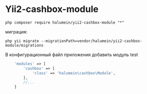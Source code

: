Yii2-cashbox-module
==========


```
php composer require halumein/yii2-cashbox-module "*"
```

миграция:

```
php yii migrate --migrationPath=vendor/halumein/yii2-cashbox-module/migrations
```

В конфигурационный файл приложения добавить модуль test

```php
    'modules' => [
        'cashbox' => [
            'class' => 'halumein\cashbox\Module',
        ],
        //...
    ]
```

